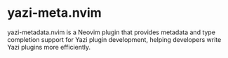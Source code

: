 # yazi-meta.nvim
yazi-metadata.nvim is a Neovim plugin that provides metadata and type completion support for Yazi plugin development, helping developers write Yazi plugins more efficiently.
